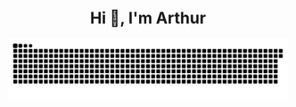 
<h1 align="center">Hi 👋, I'm Arthur</h1>

![snake gif](https://raw.githubusercontent.com/arthurpessoa/arthurpessoa/master/github-contribution-grid-snake.svg)
